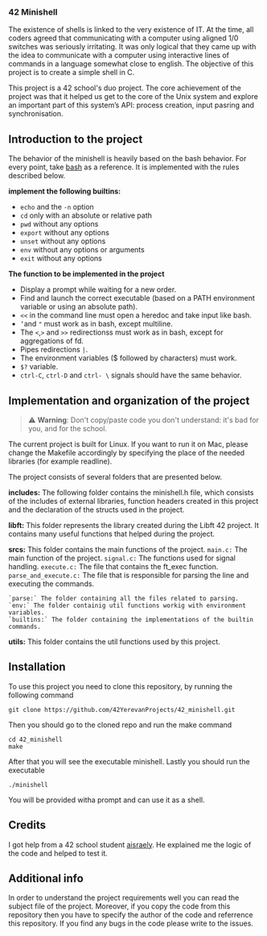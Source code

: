 ### 42 Minishell

The existence of shells is linked to the very existence of IT. At the time, all coders agreed that communicating with
a computer using aligned 1/0 switches was seriously irritating. It was only logical that they came up with the idea 
to communicate with a computer using interactive lines of commands in a language somewhat close to english. The 
objective of this project is to create a simple shell in C.

This project is a 42 school's duo project. The core achievement of the project was that it helped us  get to the core
of the Unix system and explore an important part of this system’s API: process creation, input pasring and 
synchronisation.

## Introduction to the project

The behavior of the minishell is heavily based on the bash behavior. For every point, take [bash](https://www.gnu.org/software/bash/manual/bash.pdf) as a reference. It is implemented with the rules described below.

__implement the following builtins:__

- `echo` and the `-n` option
- `cd` only with an absolute or relative path
- `pwd` without any options
- `export` without any options
- `unset` without any options
- `env` without any options or arguments
- `exit` without any options

__The function to be implemented in the project__

- Display a prompt while waiting for a new order.
-  Find and launch the correct executable (based on a PATH environment variable
or using an absolute path).
- `<<` in the command line must open a heredoc and take input like bash.
- `’`and `"` must work as in bash, except multiline.
- The `<`,`>` and `>>` redirectionss must work as in bash, except for
aggregations of fd.
-  Pipes redirections `|`.
- The environment variables ($ followed by characters) must work.
- `$?` variable.
- `ctrl-C`, `ctrl-D` and `ctrl- \` signals should have the same behavior.

## Implementation and organization of the project

> ⚠️ **Warning**: Don't copy/paste code you don't understand: it's bad for you, and for the school.

The current project is built for Linux. If you want to run it on Mac, please change the Makefile accordingly 
by specifying the place of the needed libraries (for example readline).

The project consists of several folders that are presented below.

__includes:__
	The following folder contains the minishell.h file, which consists of the includes of external libraries, function
	headers created in this project and the declaration of the structs used in the project.

__libft:__
	This folder represents the library created during the Libft 42 project. It contains many useful functions that
	helped during the project.

__srcs:__
	This folder contains the main functions of the project.
	`main.c:` The main function of the project.
	`signal.c:` The functions used for signal handling.
	`execute.c:` The file that contains the ft_exec function. 
	`parse_and_execute.c:` The file that is responsible for parsing the line and executing the commands.
	
	`parse:` The folder containing all the files related to parsing.
	`env:` The folder containig util functions workig with environment variables. 
	`builtins:` The folder containing the implementations of the builtin commands.

__utils:__
	This folder contains the util functions used by this project.

## Installation

To use this project you need to clone this repository, by running the following command

```
git clone https://github.com/42YerevanProjects/42_minishell.git
```
Then you should go to the cloned repo and run the make command

```
cd 42_minishell
make
```
After that you will see the executable minishell. Lastly you should run the executable

```
./minishell
```
You will be provided witha prompt and can use it as a shell.

## Credits

I got help from a 42 school student [aisraely](https://github.com/Mampacuk). He explained me the logic of the code and helped to test it.

## Additional info

In order to understand the project requirements well you can read the subject file of the project. Moreover, if you
copy the code from this repository then you have to specify the author of the code and referrence this repository. If
you find any bugs in the code please write to the issues.
